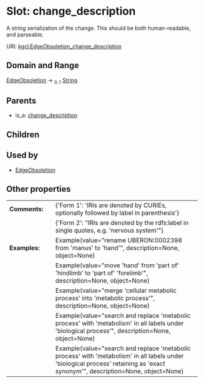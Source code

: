 
# Slot: change_description


A string serialization of the change. This should be both human-readable, and parseable.

URI: [kgcl:EdgeObsoletion_change_description](http://w3id.org/kgcl/EdgeObsoletion_change_description)


## Domain and Range

[EdgeObsoletion](EdgeObsoletion.md) &#8594;  <sub>0..1</sub> [String](types/String.md)

## Parents

 *  is_a: [change_description](change_description.md)

## Children


## Used by

 * [EdgeObsoletion](EdgeObsoletion.md)

## Other properties

|  |  |  |
| --- | --- | --- |
| **Comments:** | | {'Form 1': 'IRIs are denoted by CURIEs, optionally followed by label in parenthesis'} |
|  | | {'Form 2': "IRIs are denoted by the rdfs:label in single quotes, e.g. 'nervous system'"} |
| **Examples:** | | Example(value="rename UBERON:0002398 from 'manus' to 'hand'", description=None, object=None) |
|  | | Example(value="move 'hand' from 'part of' 'hindlimb' to 'part of' 'forelimb'", description=None, object=None) |
|  | | Example(value="merge 'cellular metabolic process' into 'metabolic process'", description=None, object=None) |
|  | | Example(value="search and replace 'metabolic process' with 'metabolism' in all labels under 'biological process'", description=None, object=None) |
|  | | Example(value="search and replace 'metabolic process' with 'metabolism' in all labels under 'biological process' retaining as 'exact synonym'", description=None, object=None) |

